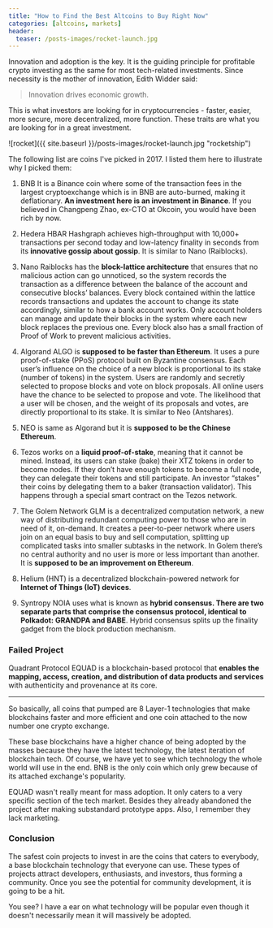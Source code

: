 ```yaml
---
title: "How to Find the Best Altcoins to Buy Right Now"
categories: [altcoins, markets]
header:
  teaser: /posts-images/rocket-launch.jpg
---
```


Innovation and adoption is the key. It is the guiding principle for profitable crypto investing as the same for most tech-related investments. Since necessity 
is the mother of innovation, Edith Widder said:

> Innovation drives economic growth.

This is what investors are looking for in cryptocurrencies - faster, easier, more secure, more decentralized, more function. These traits are what you are
looking for in a great investment.

![rocket]({{ site.baseurl }}/posts-images/rocket-launch.jpg "rocketship")

The following list are coins I've picked in 2017. I listed them here to illustrate why I picked them:

1. BNB It is a Binance coin where some of the transaction fees in the largest cryptoexchange which is in BNB are auto-burned, making it deflationary. 
**An investment here is an investment in Binance**. If you believed in Changpeng Zhao, ex-CTO at Okcoin, you would have been rich by now.

2. Hedera HBAR Hashgraph achieves high-throughput with 10,000+ transactions per second today and low-latency finality in seconds from its **innovative gossip about gossip**. 
It is similar to Nano (Raiblocks).

3. Nano Raiblocks has the **block-lattice architecture** that ensures that no malicious action can go unnoticed, so the system records the transaction as a 
difference between the balance of the account and consecutive blocks’ balances. Every block contained within the lattice records transactions and updates the 
account to change its state accordingly, similar to how a bank account works. Only account holders can manage and update their blocks in the system where each 
new block replaces the previous one. Every block also has a small fraction of Proof of Work to prevent malicious activities.

4. Algorand ALGO is **supposed to be faster than Ethereum**. It uses a pure proof-of-stake (PPoS) protocol built on Byzantine consensus. Each user’s influence 
on the choice of a new block is proportional to its stake (number of tokens) in the system. Users are randomly and secretly selected to propose blocks and 
vote on block proposals. All online users have the chance to be selected to propose and vote. The likelihood that a user will be chosen, and the weight of its 
proposals and votes, are directly proportional to its stake. It is similar to Neo (Antshares).

5. NEO is same as Algorand but it is **supposed to be the Chinese Ethereum**.

6. Tezos works on a **liquid proof-of-stake**, meaning that it cannot be mined. Instead, its users can stake (bake) their XTZ tokens in order to become nodes. 
If they don’t have enough tokens to become a full node, they can delegate their tokens and still participate. An investor “stakes” their coins by delegating 
them to a baker (transaction validator). This happens through a special smart contract on the Tezos network.

7. The Golem Network GLM is a decentralized computation network, a new way of distributing redundant computing power to those who are in need of it, 
on-demand. It creates a peer-to-peer network where users join on an equal basis to buy and sell computation, splitting up complicated tasks into smaller 
subtasks in the network. In Golem there’s no central authority and no user is more or less important than another. It is **supposed to be an improvement on Ethereum**.

8. Helium (HNT) is a decentralized blockchain-powered network for **Internet of Things (IoT) devices**.

9. Syntropy NOIA uses what is known as **hybrid consensus. There are two separate parts that comprise the consensus protocol, identical to Polkadot: GRANDPA and BABE**. 
Hybrid consensus splits up the finality gadget from the block production mechanism.

### Failed Project

Quadrant Protocol EQUAD is a blockchain-based protocol that **enables the mapping, access, creation, and distribution of data products and services** with 
authenticity and provenance at its core.

****

So basically, all coins that pumped are 8 Layer-1 technologies that make blockchains faster and more efficient and one coin attached to the now number one 
crypto exchange.

These base blockchains have a higher chance of being adopted by the masses because they have the latest technology, the latest iteration of blockchain tech. Of
course, we have yet to see which technology the whole world will use in the end. BNB is the only coin which only grew because of its attached exchange's popularity.

EQUAD wasn't really meant for mass adoption. It only caters to a very specific section of the tech market. Besides they already abandoned the project 
after making substandard prototype apps. Also, I remember they lack marketing. 

### Conclusion

The safest coin projects to invest in are the coins that caters to everybody, a base blockchain technology that everyone can use. These types of projects attract
developers, enthusiasts, and investors, thus forming a community. Once you see the potential for community development, it is going to be a hit.

You see? I have a ear on what technology will be popular even though it doesn't necessarily mean it will massively be adopted. 